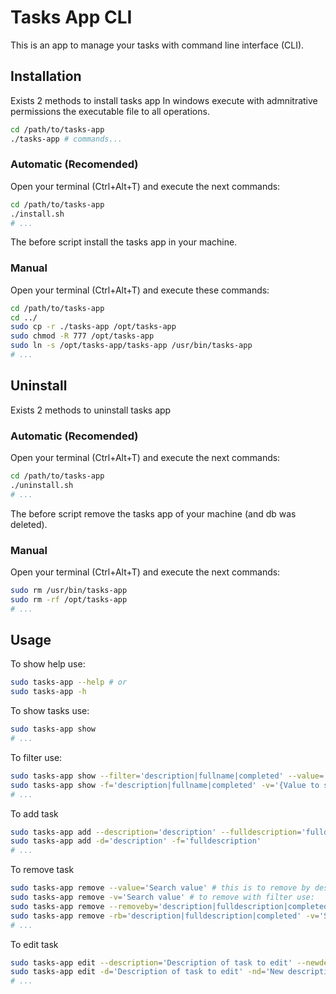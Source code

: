 # Tasks App CLI

This is an app to manage your tasks with command line interface (CLI).

## Installation

Exists 2 methods to install tasks app
In windows execute with admnitrative permissions the executable file to all operations.

```sh
cd /path/to/tasks-app
./tasks-app # commands...
```

### Automatic (Recomended)

Open your terminal (Ctrl+Alt+T) and execute the next commands:

```sh
cd /path/to/tasks-app
./install.sh
# ...
```

The before script install the tasks app in your machine.

### Manual

Open your terminal (Ctrl+Alt+T) and execute these commands:

```sh
cd /path/to/tasks-app
cd ../
sudo cp -r ./tasks-app /opt/tasks-app
sudo chmod -R 777 /opt/tasks-app
sudo ln -s /opt/tasks-app/tasks-app /usr/bin/tasks-app
# ...
```

## Uninstall

Exists 2 methods to uninstall tasks app

### Automatic (Recomended)

Open your terminal (Ctrl+Alt+T) and execute the next commands:

```sh
cd /path/to/tasks-app
./uninstall.sh
# ...
```

The before script remove the tasks app of your machine (and db was deleted).

### Manual

Open your terminal (Ctrl+Alt+T) and execute the next commands:

```sh
sudo rm /usr/bin/tasks-app
sudo rm -rf /opt/tasks-app
# ...
```

## Usage

To show help use:

```sh
sudo tasks-app --help # or
sudo tasks-app -h
```

To show tasks use:

```sh
sudo tasks-app show
# ...
```

To filter use:

```sh
sudo tasks-app show --filter='description|fullname|completed' --value='{Value to search}' # or
sudo tasks-app show -f='description|fullname|completed' -v='{Value to search}'
# ...
```

To add task

```sh
sudo tasks-app add --description='description' --fulldescription='fulldescription' # or
sudo tasks-app add -d='description' -f='fulldescription'
# ...
```

To remove task

```sh
sudo tasks-app remove --value='Search value' # this is to remove by description, or
sudo tasks-app remove -v='Search value' # to remove with filter use:
sudo tasks-app remove --removeby='description|fulldescription|completed' --value='Search value' # or
sudo tasks-app remove -rb='description|fulldescription|completed' -v='Search value'
# ...
```

To edit task

```sh
sudo tasks-app edit --description='Description of task to edit' --newdescription='New description' --newfulldescription='New fulldescription' --newcompleted='True|False' # or
sudo tasks-app edit -d='Description of task to edit' -nd='New description' -nfd='New fulldescription' -nc='True|False'
# ...
```
